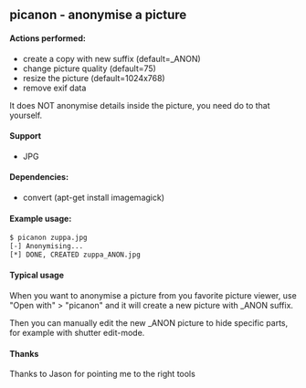 ## picanon - anonymise a picture

#### Actions performed:

* create a copy with new suffix (default=_ANON)
* change picture quality (default=75)
* resize the picture (default=1024x768)
* remove exif data

It does NOT anonymise details inside the picture, you need do to that yourself.

#### Support

* JPG

#### Dependencies:

* convert (apt-get install imagemagick)

#### Example usage:

```bash
$ picanon zuppa.jpg 
[-] Anonymising...
[*] DONE, CREATED zuppa_ANON.jpg
```

#### Typical usage

When you want to anonymise a picture from you favorite picture viewer,
use "Open with" > "picanon" and it will create a new picture with _ANON suffix.

Then you can manually edit the new _ANON picture to hide specific parts,
for example with shutter edit-mode.

#### Thanks

Thanks to Jason for pointing me to the right tools

